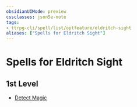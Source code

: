 ```yaml
---
obsidianUIMode: preview
cssclasses: json5e-note
tags:
- ttrpg-cli/spell/list/optfeature/eldritch-sight
aliases: ["Spells for Eldritch Sight"]
---
```

# Spells for Eldritch Sight

## 1st Level

- [Detect Magic](/CLI/spells/detect-magic.md "PHB")